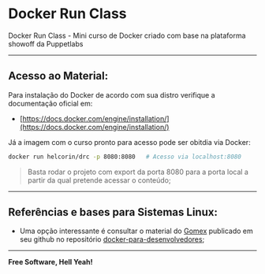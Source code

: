 # Docker Run Class
Docker Run Class - Mini curso de Docker criado com base na plataforma showoff da Puppetlabs

---

## Acesso ao Material:

Para instalação do Docker de acordo com sua distro verifique a documentação oficial em:

- [https://docs.docker.com/engine/installation/](https://docs.docker.com/engine/installation/)

Já a imagem com o curso pronto para acesso pode ser obitdia via Docker:

```sh
docker run helcorin/drc -p 8080:8080   # Acesso via localhost:8080
```

> Basta rodar o projeto com export da porta 8080 para a porta local a partir da qual pretende acessar o conteúdo;

---

## Referências e bases para Sistemas Linux:

 - Uma opção interessante é consultar o material do [Gomex](https://github.com/gomex) publicado em seu github no repositório [docker-para-desenvolvedores](https://github.com/gomex/docker-para-desenvolvedores);


----

**Free Software, Hell Yeah!**
